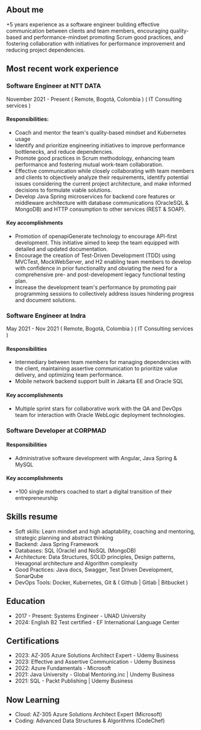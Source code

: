 ## About me
+5 years experience as a software engineer building effective communication between clients and team members, encouraging quality-based and performance-mindset promoting Scrum good practices, and fostering collaboration with initiatives for performance improvement and reducing project dependencies.

## Most recent work experience
### Software Engineer at NTT DATA
November 2021 - Present ( Remote, Bogotá, Colombia ) ( IT Consulting services )

#### Responsibilities:
- Coach and mentor the team's quality-based mindset and Kubernetes usage
- Identify and prioritize engineering initiatives to improve performance bottlenecks, and reduce dependencies.
- Promote good practices in Scrum methodology, enhancing team performance and fostering mutual work-team collaboration.
- Effective communication while closely collaborating with team members and clients to objectively analyze their requirements, identify potential issues considering the current project architecture, and make informed decisions to formulate viable solutions.
- Develop Java Spring microservices for backend core features or middleware architecture with database communications (OracleSQL & MongoDB) and HTTP consumption to other services (REST & SOAP).

#### Key accomplishments
- Promotion of openapiGenerate technology to encourage API-first development. This initiative aimed to keep the team equipped with detailed and updated documentation.
- Encourage the creation of Test-Driven Development (TDD) using MVCTest, MockWebServer, and H2 enabling team members to develop with confidence in prior functionality and obviating the need for a comprehensive pre- and post-development legacy functional testing plan.
- Increase the development team's performance by promoting pair programming sessions to collectively address issues hindering progress and document solutions.

### Software Engineer at Indra
May 2021 - Nov 2021 ( Remote, Bogotá, Colombia ) ( IT Consulting services )

#### Responsibilities
- Intermediary between team members for managing dependencies with the client, maintaining assertive communication to prioritize value delivery, and optimizing team performance.
- Mobile network backend support built in Jakarta EE and Oracle SQL
#### Key accomplishments
- Multiple sprint stars for collaborative work with the QA and DevOps team for interaction with Oracle WebLogic deployment technologies.

### Software Developer at CORPMAD
#### Responsibilities
- Administrative software development with Angular, Java Spring & MySQL
#### Key accomplishments
- +100 single mothers coached to start a digital transition of their entrepreneurship

## Skills resume
- Soft skills: Learn mindset and high adaptability, coaching and mentoring, strategic planning and abstract thinking
- Backend: Java Spring Framework
- Databases: SQL (Oracle) and NoSQL (MongoDB)
- Architecture: Data Structures, SOLID principles, Design patterns, Hexagonal architecture and Algorithm complexity
- Good Practices: Java docs, Swagger, Test Driven Development, SonarQube
- DevOps Tools: Docker, Kubernetes, Git & ( Github | Gitlab | Bitbucket )

## Education
- 2017 - Present: Systems Engineer - UNAD University
- 2024: English B2 Test certified - EF International Language Center

## Certifications
- 2023: AZ-305 Azure Solutions Architect Expert - Udemy Business
- 2023: Effective and Assertive Communication - Udemy Business
- 2022: Azure Fundamentals - Microsoft
- 2021: Java University - Global Mentoring.inc | Undemy Business
- 2021: SQL - Packt Publishing | Udemy Business

## Now Learning
- Cloud: AZ-305 Azure Solutions Architect Expert (Microsoft)
- Coding: Advanced Data Structures & Algorithms (CodeChef)
